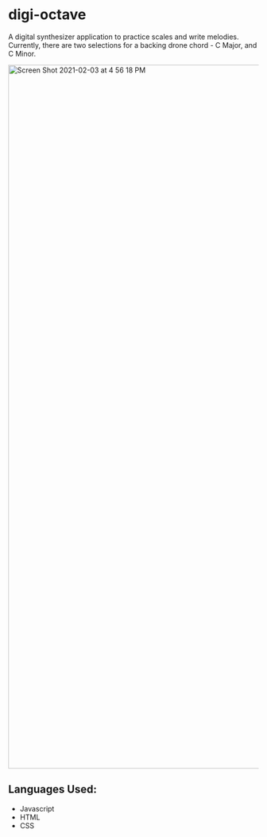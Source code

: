 # digi-octave

A digital synthesizer application to practice scales and write melodies. Currently, there are two selections for a backing drone chord - C Major, and C Minor. 

<img width="1414" alt="Screen Shot 2021-02-03 at 4 56 18 PM" src="https://user-images.githubusercontent.com/66435213/106829840-c93c1f00-6641-11eb-8dd2-0956c037fb2a.png">



## Languages Used:

- Javascript
- HTML
- CSS